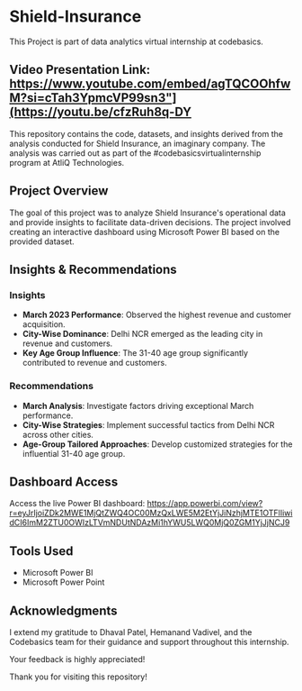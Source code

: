 # Shield-Insurance
This Project is part of data analytics virtual internship at codebasics.

## Video Presentation Link:  https://www.youtube.com/embed/agTQCOOhfwM?si=cTah3YpmcVP99sn3"](https://youtu.be/cfzRuh8q-DY

This repository contains the code, datasets, and insights derived from the analysis conducted for Shield Insurance, an imaginary company. The analysis was carried out as part of the #codebasicsvirtualinternship program at AtliQ Technologies.

## Project Overview

The goal of this project was to analyze Shield Insurance's operational data and provide insights to facilitate data-driven decisions. The project involved creating an interactive dashboard using Microsoft Power BI based on the provided dataset.


## Insights & Recommendations

### Insights
- **March 2023 Performance**: Observed the highest revenue and customer acquisition.
- **City-Wise Dominance**: Delhi NCR emerged as the leading city in revenue and customers.
- **Key Age Group Influence**: The 31-40 age group significantly contributed to revenue and customers.

### Recommendations
- **March Analysis**: Investigate factors driving exceptional March performance.
- **City-Wise Strategies**: Implement successful tactics from Delhi NCR across other cities.
- **Age-Group Tailored Approaches**: Develop customized strategies for the influential 31-40 age group.

## Dashboard Access

Access the live Power BI dashboard: https://app.powerbi.com/view?r=eyJrIjoiZDk2MWE1MjQtZWQ4OC00MzQxLWE5M2EtYjJiNzhjMTE1OTFlIiwidCI6ImM2ZTU0OWIzLTVmNDUtNDAzMi1hYWU5LWQ0MjQ0ZGM1YjJjNCJ9

## Tools Used
- Microsoft Power BI
- Microsoft Power Point

## Acknowledgments

I extend my gratitude to Dhaval Patel, Hemanand Vadivel, and the Codebasics team for their guidance and support throughout this internship.

Your feedback is highly appreciated!

Thank you for visiting this repository!

